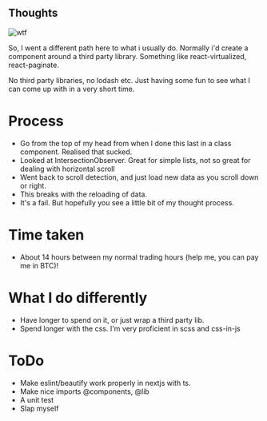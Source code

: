 ## Thoughts

![wtf](https://c.tenor.com/Yy8d1d0oUAEAAAAC/wtf.gif)

So, I went a different path here to what i usually do. Normally i'd create a component around a third party library. Something like react-virtualized, react-paginate.

No third party libraries, no lodash etc. Just having some fun to see what I can come up with in a very short time.

# Process
- Go from the top of my head from when I done this last in a class component. Realised that sucked.
- Looked at IntersectionObserver. Great for simple lists, not so great for dealing with horizontal scroll
- Went back to scroll detection, and just load new data as you scroll down or right.
- This breaks with the reloading of data.
- It's a fail. But hopefully you see a little bit of my thought process.

# Time taken
- About 14 hours between my normal trading hours (help me, you can pay me in BTC)!

# What I do differently

- Have longer to spend on it, or just wrap a third party lib.
- Spend longer with the css. I'm very proficient in scss and css-in-js

# ToDo
- Make eslint/beautify work properly in nextjs with ts.
- Make nice imports @components, @lib
- A unit test
- Slap myself